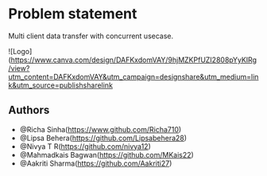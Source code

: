 
# Problem statement
Multi client data transfer with concurrent usecase.


![Logo](https://www.canva.com/design/DAFKxdomVAY/9hjMZKPfUZI2808pYyKIRg/view?utm_content=DAFKxdomVAY&utm_campaign=designshare&utm_medium=link&utm_source=publishsharelink
## Authors

- @Richa Sinha(https://www.github.com/Richa710)
- @Lipsa Behera(https://github.com/Lipsabehera28)
- @Nivya T R(https://github.com/nivya12)
- @Mahmadkais Bagwan(https://github.com/MKais22)
- @Aakriti Sharma(https://github.com/Aakriti27)

